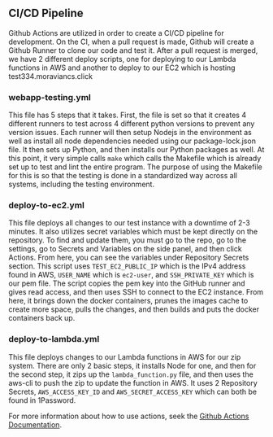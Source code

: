 ## CI/CD Pipeline

Github Actions are utilized in order to create a CI/CD pipeline for development. On the CI, when a pull request is made, 
Github will create a Github Runner to clone our code and test it. After a pull request is merged, we have 2 different
deploy scripts, one for deploying to our Lambda functions in AWS and another to deploy to our EC2 which is hosting 
test334.moraviancs.click

### webapp-testing.yml

This file has 5 steps that it takes. First, the file is set so that it creates 4 different runners to test across
4 different python versions to prevent any version issues. Each runner will then setup Nodejs in the environment as well as
install all node dependencies needed using our package-lock.json file. It then sets up Python, and then installs our
Python packages as well. At this point, it very simple calls `make` which calls the Makefile which is already set up
to test and lint the entire program. The purpose of using the Makefile for this is so that the testing is done
in a standardized way across all systems, including the testing environment. 

### deploy-to-ec2.yml

This file deploys all changes to our test instance with a downtime of 2-3 minutes. It also utilizes secret variables which must be
kept directly on the repository. To find and update them, you must go to the repo, go to the settings, go to Secrets and Variables on
the side panel, and then click Actions. From here, you can see the variables under Repository Secrets section. This script uses `TEST_EC2_PUBLIC_IP`
which is the IPv4 address found in AWS, `USER_NAME` which is `ec2-user`, and `SSH_PRIVATE_KEY` which is our pem file. 
The script copies the pem key into the GitHub runner and gives read access, and then uses SSH to connect to the EC2 instance.
From here, it brings down the docker containers, prunes the images cache to create more space, pulls the changes,
and then builds and puts the docker containers back up. 

### deploy-to-lambda.yml

This file deploys changes to our Lambda functions in AWS for our zip system. There are only 2 basic steps, it installs Node for one,
and then for the second step, it zips up the `lambda_function.py` file, and then uses the aws-cli to push the zip to 
update the function in AWS. It uses 2 Repository Secrets, `AWS_ACCESS_KEY_ID` and `AWS_SECRET_ACCESS_KEY` which can both be found 
in 1Password. 

For more information about how to use actions, seek the [Github Actions Documentation](https://docs.github.com/en/actions/learn-github-actions).